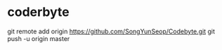 # coderbyte
git remote add origin https://github.com/SongYunSeop/Codebyte.git git push -u origin master
